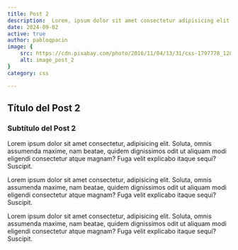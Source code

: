 ```yaml
---
title: Post 2
description:  Lorem, ipsum dolor sit amet consectetur adipisicing elit. Dolores quisquam, laboriosam voluptatum, totam laudantium fugiat accusantium velit dicta voluptas similique quis placeat molestiae quas nulla, eum voluptatibus voluptate laborum repellat!
date: 2024-09-02
active: true
author: pabloqpacin
image: {
    src: https://cdn.pixabay.com/photo/2016/11/04/13/31/css-1797778_1280.jpg,
    alt: image_post_2
}
category: css

---
```


## Título del Post 2

### Subtítulo del Post 2


Lorem ipsum dolor sit amet consectetur, adipisicing elit. Soluta, omnis assumenda maxime, nam beatae, quidem dignissimos odit ut aliquam modi eligendi consectetur atque magnam? Fuga velit explicabo itaque sequi? Suscipit.


Lorem ipsum dolor sit amet consectetur, adipisicing elit. Soluta, omnis assumenda maxime, nam beatae, quidem dignissimos odit ut aliquam modi eligendi consectetur atque magnam? Fuga velit explicabo itaque sequi? Suscipit.

Lorem ipsum dolor sit amet consectetur, adipisicing elit. Soluta, omnis assumenda maxime, nam beatae, quidem dignissimos odit ut aliquam modi eligendi consectetur atque magnam? Fuga velit explicabo itaque sequi? Suscipit.


